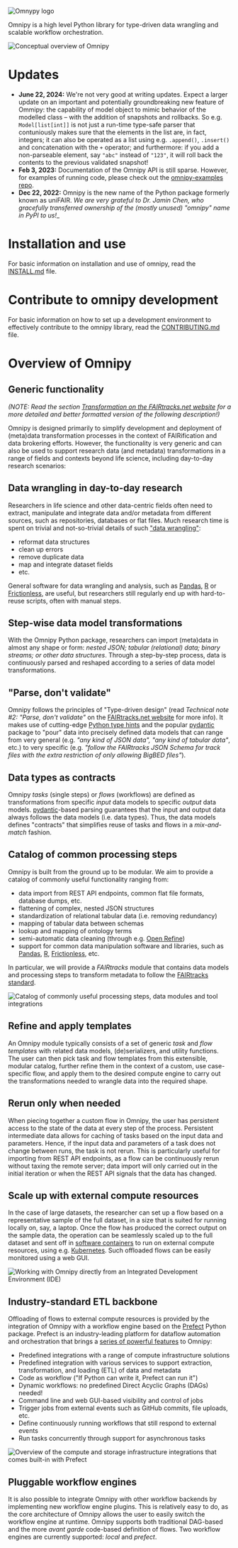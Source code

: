![Omnypy logo](https://fairtracks.net/_nuxt/img/9a84303.webp)

Omnipy is a high level Python library for type-driven data wrangling and scalable workflow
orchestration.

![Conceptual overview of Omnipy](https://fairtracks.net/materials/images/omnipy-overview.png)

# Updates

- **June 22, 2024:** We're not very good at writing updates. Expect a larger update on an important 
  and potentially groundbreaking new feature of Ommipy: the capability of model object to mimic behavior
  of the modelled class – with the addition of snapshots and rollbacks. So e.g. `Model[list[int]]` is 
  not just a run-time type-safe parser that contuniously makes sure that the elements in the list are,
  in fact, integers; it can also be operated as a list using e.g. `.append()`, `.insert()` and concatenation
  with the `+` operator; and furthermore: if you add a non-parseable element, say `"abc"` instead of
  `"123"`, it will roll back the contents to the previous validated snapshot!
- **Feb 3, 2023:** Documentation of the Omnipy API is still sparse. However, for examples of running
  code, please check out the [omnipy-examples repo](https://github.com/fairtracks/omnipy_examples).
- **Dec 22, 2022:** Omnipy is the new name of the Python package formerly known as uniFAIR.
  _We are very grateful to Dr. Jamin Chen, who gracefully transferred ownership of the (mostly 
  unused) "omnipy" name in PyPI to us!__

# Installation and use

For basic information on installation and use of omnipy, read the [INSTALL.md](INSTALL.md) 
file.

# Contribute to omnipy development

For basic information on how to set up a development environment to effectively contribute to 
the omnipy library, read the [CONTRIBUTING.md](CONTRIBUTING.md) file.

# Overview of Omnipy

## Generic functionality

_(NOTE: Read the
section [Transformation on the FAIRtracks.net website](https://fairtracks.net/fair/#fair-07-transformation)
for a more detailed and better formatted version of the following description!)_

Omnipy is designed primarily to simplify development and deployment of (meta)data transformation
processes in the context of FAIRification and data brokering efforts. However, the functionality is
very generic and can also be used to support research data (and metadata) transformations in a range
of fields and contexts beyond life science, including day-to-day research scenarios:

## Data wrangling in day-to-day research

Researchers in life science and other data-centric fields
often need to extract, manipulate and integrate data and/or metadata from different sources, such as
repositories, databases or flat files. Much research time is spent on trivial and not-so-trivial
details of such ["data wrangling"](https://en.wikipedia.org/wiki/Data_wrangling):

- reformat data structures
- clean up errors
- remove duplicate data
- map and integrate dataset fields
- etc.

General software for data wrangling and analysis, such as [Pandas](https://pandas.pydata.org/),
[R](https://www.r-project.org/) or [Frictionless](https://frictionlessdata.io/), are useful, but
researchers still regularly end up with hard-to-reuse scripts, often with manual steps.

## Step-wise data model transformations

With the Omnipy Python package, researchers can import (meta)data in almost any shape or form:
_nested JSON; tabular
(relational) data; binary streams; or other data structures_. Through a step-by-step process, data
is continuously parsed and reshaped according to a series of data model transformations.

## "Parse, don't validate"

Omnipy follows the principles of "Type-driven design" (read
_Technical note #2: "Parse, don't validate"_ on the
[FAIRtracks.net website](https://fairtracks.net/fair/#fair-07-transformation) for more info). It
makes use of cutting-edge [Python type hints](https://peps.python.org/pep-0484/) and the popular
[pydantic](https://pydantic-docs.helpmanual.io/) package to "pour" data into precisely defined data
models that can range from very general (e.g. _"any kind of JSON data", "any kind of tabular data"_,
etc.) to very specific (e.g. _"follow the FAIRtracks JSON Schema for track files with the extra
restriction of only allowing BigBED files"_).

## Data types as contracts

Omnipy _tasks_ (single steps) or _flows_ (workflows) are defined as
transformations from specific _input_ data models to specific _output_ data models.
[pydantic](https://pydantic-docs.helpmanual.io/)-based parsing guarantees that the input and output
data always follows the data models (i.e. data types). Thus, the data models defines "contracts"
that simplifies reuse of tasks and flows in a _mix-and-match_ fashion.

## Catalog of common processing steps

Omnipy is built from the ground up to be modular. We aim
to provide a catalog of commonly useful functionality ranging from:

- data import from REST API endpoints, common flat file formats, database dumps, etc.
- flattening of complex, nested JSON structures
- standardization of relational tabular data (i.e. removing redundancy)
- mapping of tabular data between schemas
- lookup and mapping of ontology terms
- semi-automatic data cleaning (through e.g. [Open Refine](https://openrefine.org/))
- support for common data manipulation software and libraries, such as
  [Pandas](https://pandas.pydata.org/), [R](https://www.r-project.org/),
  [Frictionless](https://frictionlessdata.io/), etc.

In particular, we will provide a _FAIRtracks_ module that contains data models and processing steps
to transform metadata to follow the [FAIRtracks standard](/standards/#standards-01-fairtracks).

![Catalog of commonly useful processing steps, data modules and tool integrations](https://fairtracks.net/_nuxt/img/7101c5f-1280.png)

## Refine and apply templates

An Omnipy module typically consists of a set of generic _task_ and
_flow templates_ with related data models, (de)serializers, and utility functions. The user can then
pick task and flow templates from this extensible, modular catalog, further refine them in the
context of a custom, use case-specific flow, and apply them to the desired compute engine to carry
out the transformations needed to wrangle data into the required shape.

## Rerun only when needed

When piecing together a custom flow in Omnipy, the user has persistent
access to the state of the data at every step of the process. Persistent intermediate data allows
for caching of tasks based on the input data and parameters. Hence, if the input data and parameters
of a task does not change between runs, the task is not rerun. This is particularly useful for
importing from REST API endpoints, as a flow can be continuously rerun without taxing the remote
server; data import will only carried out in the initial iteration or when the REST API signals that
the data has changed.

## Scale up with external compute resources

In the case of large datasets, the researcher can set
up a flow based on a representative sample of the full dataset, in a size that is suited for running
locally on, say, a laptop. Once the flow has produced the correct output on the sample data, the
operation can be seamlessly scaled up to the full dataset and sent off in
[software containers](https://www.docker.com/resources/what-container/) to run on external compute
resources, using e.g. [Kubernetes](https://kubernetes.io/). Such offloaded flows
can be easily monitored using a web GUI.

![Working with Omnipy directly from an Integrated Development Environment (IDE)](https://fairtracks.net/_nuxt/img/f9be071-1440.png)

## Industry-standard ETL backbone

Offloading of flows to external compute resources is provided by
the integration of Omnipy with a workflow engine based on the [Prefect](https://www.prefect.io/)
Python package. Prefect is an industry-leading platform for dataflow automation and orchestration
that brings a [series of powerful features](https://www.prefect.io/opensource/) to Omnipy:

- Predefined integrations with a range of compute infrastructure solutions
- Predefined integration with various services to support extraction, transformation, and loading
  (ETL) of data and metadata
- Code as workflow ("If Python can write it, Prefect can run it")
- Dynamic workflows: no predefined Direct Acyclic Graphs (DAGs) needed!
- Command line and web GUI-based visibility and control of jobs
- Trigger jobs from external events such as GitHub commits, file uploads, etc.
- Define continuously running workflows that still respond to external events
- Run tasks concurrently through support for asynchronous tasks

![Overview of the compute and storage infrastructure integrations that comes built-in with Prefect](https://fairtracks.net/_nuxt/img/ccc322a-1440.png)

## Pluggable workflow engines

It is also possible to integrate Omnipy with other workflow
backends by implementing new workflow engine plugins. This is relatively easy to do, as the core
architecture of Omnipy allows the user to easily switch the workflow engine at runtime. Omnipy
supports both traditional DAG-based and the more _avant garde_ code-based definition of flows. Two
workflow engines are currently supported: _local_ and _prefect_.
